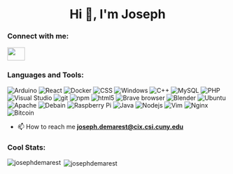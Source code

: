 <h1 align="center">Hi 👋, I'm Joseph</h1>
<h3 align="left">Connect with me:</h3>
<p align="left">
<a href="https://www.linkedin.com/in/joseph-demarest-463334124/" target="blank"><img align="center" src="https://cdn.jsdelivr.net/npm/simple-icons@3.0.1/icons/linkedin.svg" alt="" height="30" width="40" /></a>
</p>

<h3 align="left">Languages and Tools:</h3>
<p>
  <img alt="Arduino" src="https://img.shields.io/badge/-Arduino-00979D?style=flat-square&logo=Arduino&logoColor=white" />
  <img alt="React" src="https://img.shields.io/badge/-React-45b8d8?style=flat-square&logo=react&logoColor=white" />
  <img alt="Docker" src="https://img.shields.io/badge/-Docker-46a2f1?style=flat-square&logo=docker&logoColor=white" />
  <img alt="CSS" src="https://img.shields.io/badge/-CSS3-%231572B6?style=flat-square&logo=css3&logoColor=white" />
  <img alt="Windows" src="https://img.shields.io/badge/-Windows-0078D6?style=flat-square&logo=Windows&logoColor=white" />
  <img alt="C++" src="https://img.shields.io/badge/-C++-%2300599C?style=flat-square&logo=c%2B%2B&logoColor=white" />
  <img alt="MySQL" src="https://img.shields.io/badge/-MySQL-%2300f?style=flat-square&logo=MySQL&logoColor=white" />
  <img alt="PHP" src="https://img.shields.io/badge/-PHP-%23777BB4?style=flat-square&logo=php&logoColor=white" />
  <img alt="Visual Studio" src="https://img.shields.io/badge/-Visual Studio-5C2D91?style=flat-square&logo=visual-studio&logoColor=white" />
  <img alt="git" src="https://img.shields.io/badge/-Git-F05032?style=flat-square&logo=git&logoColor=white" />
  <img alt="npm" src="https://img.shields.io/badge/-NPM-CB3837?style=flat-square&logo=npm&logoColor=white" />
  <img alt="html5" src="https://img.shields.io/badge/-HTML5-E34F26?style=flat-square&logo=html5&logoColor=white" />
  <img alt="Brave browser" src="https://img.shields.io/badge/-Brave_Browser-FB542B?style=flat-square&logo=brave&logoColor=white" />
  <img alt="Blender" src="https://img.shields.io/badge/-Blender-FF4500?style=flat-square&logo=blender&logoColor=white" />
  <img alt="Ubuntu" src="https://img.shields.io/badge/-Ubuntu-E95420?style=flat-square&logo=Ubuntu&logoColor=white" />
  <img alt="Apache" src="https://img.shields.io/badge/-Apache-%23D42029?style=flat-square&logo=Apache&logoColor=white" />
  <img alt="Debain" src="https://img.shields.io/badge/-Debain-D70A53?style=flat-square&logo=Debain&logoColor=white" />
  <img alt="Raspberry Pi" src="https://img.shields.io/badge/-Raspberry Pi-C51A4A?style=flat-square&logo=Raspberry-Pi&logoColor=white" /> 
  <img alt="Java" src="https://img.shields.io/badge/-Java-%23ED8B00?style=flat-square&logo=java&logoColor=white" />
  <img alt="Nodejs" src="https://img.shields.io/badge/-NodeJS-43853d?style=flat-square&logo=Node.js&logoColor=white" />
  <img alt="Vim" src="https://img.shields.io/badge/-Vim-%2311AB00?style=flat-square&logo=Vim&logoColor=white" />
  <img alt="Nginx" src="https://img.shields.io/badge/-Nginx-%23009639?style=flat-square&logo=Nginx&logoColor=white" />
  <img alt="Bitcoin" src="https://img.shields.io/badge/-Bitcoin-000000?style=flat-square&logo=Bitcoin&logoColor=white" /> 
</p>



- 📫 How to reach me **joseph.demarest@cix.csi.cuny.edu**


<h3 align="left">Cool Stats:</h3>
<p><img align="left" src="https://github-readme-stats.vercel.app/api/top-langs?username=josephdemarest&show_icons=true&theme=tokyonight&locale=en&layout=compact" alt="josephdemarest" /></p>

<p>&nbsp;<img align="center" src="https://github-readme-stats.vercel.app/api?username=josephdemarest&show_icons=true&theme=tokyonight&locale=en" alt="josephdemarest" /></p>

